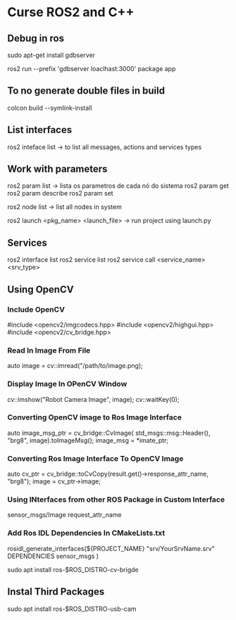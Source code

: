 # Curse ROS2 and C++

## Debug in ros

sudo apt-get install gdbserver

ros2 run --prefix 'gdbserver loaclhast:3000' package app

## To no generate double files in build 

colcon build --symlink-install

## List interfaces

ros2 inteface list -> to list all messages, actions and services types

## Work with parameters

ros2 param list -> lista os parametros de cada nó do sistema
ros2 param get <Node> <Param>
ros2 param describe <Node> <Param>
ros2 param set <Node> <Param> <value>

ros2 node list -> list all nodes in system

ros2 launch <pkg_name> <launch_file> -> run project using launch.py

## Services

ros2 interface list
ros2 service list
ros2 service call <service_name> <srv_type> <req>

## Using OpenCV

### Include OpenCV

#include <opencv2/imgcodecs.hpp>
#include <opencv2/highgui.hpp>
#include <opencv2/cv_bridge.hpp>

### Read In Image From File

auto image = cv::imread("/path/to/image.png);

### Display Image In OPenCV Window

cv::imshow("Robot Camera Image", image);
cv::waitKey(0);

### Converting OpenCV image to Ros Image Interface

auto image_msg_ptr = cv_bridge::CvImage(
    std_msgs::msg::Header(), "brg8", image).toImageMsg();
image_msg = *imate_ptr;

### Converting Ros Image Interface To OpenCV Image

auto cv_ptr = cv_bridge::toCvCopy(result.get()->response_attr_name, "brg8");
image = cv_ptr->image;

### Using INterfaces from other ROS Package in Custom Interface

sensor_msgs/Image request_attr_name

### Add Ros IDL Dependencies In CMakeLists.txt

rosidl_generate_interfaces(${PROJECT_NAME}
    "srv/YourSrvName.srv"
    DEPENDENCIES
    sensor_msgs
)


sudo apt install ros-$ROS_DISTRO-cv-brigde

## Instal Third Packages

sudo apt install ros-$ROS_DISTRO-usb-cam

